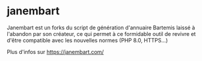 # janembart
Janembart est un forks du script de génération d'annuaire Bartemis laissé à l'abandon par son créateur, ce qui permet à ce formidable outil de revivre et d'être compatible avec les nouvelles normes (PHP 8.0, HTTPS...)

Plus d'infos sur https://janembart.com/
